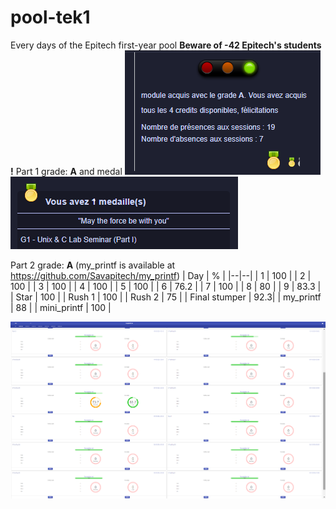 # pool-tek1
Every days of the Epitech first-year pool
**Beware of -42 Epitech's students !**
Part 1 grade: **A** and medal
![part1-grade](https://raw.githubusercontent.com/Savapitech/pool-tek1/refs/heads/main/assets/grade.png)
![medal](https://raw.githubusercontent.com/Savapitech/pool-tek1/refs/heads/main/assets/medal.png)

Part 2 grade: **A** (my_printf is available at https://github.com/Savapitech/my_printf)
| Day | % |
|--|--|
| 1 | 100 |
| 2 | 100 |
| 3 | 100 |
| 4 | 100 |
| 5 | 100 |
| 6 | 76.2 |
| 7 | 100 |
| 8 | 80 |
| 9 | 83.3 |
| Star | 100 |
| Rush 1 | 100 |
| Rush 2 | 75 |
| Final stumper | 92.3|
| my_printf | 88 |
| mini_printf | 100 |

![mouli](https://raw.githubusercontent.com/Savapitech/pool-tek1/refs/heads/main/assets/mouli.png)
